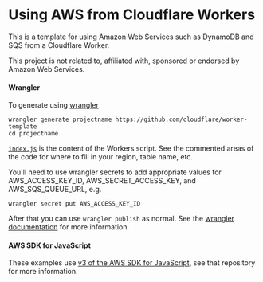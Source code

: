 # Using AWS from Cloudflare Workers

This is a template for using Amazon Web Services such as DynamoDB and SQS from a Cloudflare Worker.

This project is not related to, affiliated with, sponsored or endorsed by Amazon Web Services.

#### Wrangler

To generate using [wrangler](https://github.com/cloudflare/wrangler)

```
wrangler generate projectname https://github.com/cloudflare/worker-template
cd projectname
```

[`index.js`](https://github.com/cloudflare/worker-template/blob/master/index.js) is the content of the Workers script. See the commented areas of the code for where to fill in your region, table name, etc.

You'll need to use wrangler secrets to add appropriate values for AWS_ACCESS_KEY_ID, AWS_SECRET_ACCESS_KEY, and AWS_SQS_QUEUE_URL, e.g.

```
wrangler secret put AWS_ACCESS_KEY_ID
```

After that you can use `wrangler publish` as normal. See the [wrangler documentation](https://developers.cloudflare.com/workers/cli-wrangler) for more information.


#### AWS SDK for JavaScript

These examples use [v3 of the AWS SDK for JavaScript](https://github.com/aws/aws-sdk-js-v3), see that repository for more information.
